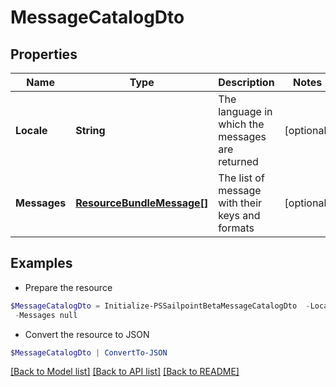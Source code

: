 # MessageCatalogDto
## Properties

Name | Type | Description | Notes
------------ | ------------- | ------------- | -------------
**Locale** | **String** | The language in which the messages are returned | [optional] 
**Messages** | [**ResourceBundleMessage[]**](ResourceBundleMessage.md) | The list of message with their keys and formats | [optional] 

## Examples

- Prepare the resource
```powershell
$MessageCatalogDto = Initialize-PSSailpointBetaMessageCatalogDto  -Locale en_US `
 -Messages null
```

- Convert the resource to JSON
```powershell
$MessageCatalogDto | ConvertTo-JSON
```

[[Back to Model list]](../README.md#documentation-for-models) [[Back to API list]](../README.md#documentation-for-api-endpoints) [[Back to README]](../README.md)

